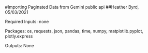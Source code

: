 #Importing Paginated Data from Gemini public api
##Heather Byrd, 05/03/2021

Required Inputs: none

Packages: os, requests, json, pandas, time, numpy, matplotlib.pyplot, plotly.express

Outputs: None
